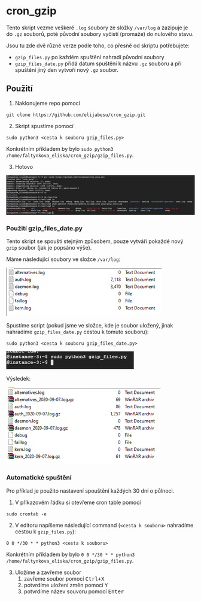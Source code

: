 # cron_gzip

Tento skript vezme veškeré `.log` soubory ze složky `/var/log` a zazipuje je do `.gz` souborů, poté původní soubory vyčistí (promaže) do nulového stavu.

Jsou tu zde dvě různé verze podle toho, co přesně od skriptu potřebujete:
- `gzip_files.py` po každém spuštění nahradí původní soubory
- `gzip_files_date.py` přidá datum spuštění k názvu `.gz` souboru a při spuštění jiný den vytvoří nový `.gz` soubor.

## Použití

1. Naklonujeme repo pomocí
```
git clone https://github.com/elijabesu/cron_gzip.git
```

2. Skript spustíme pomocí

```
sudo python3 <cesta k souboru gzip_files.py>
```

Konkrétním příkladem by bylo `sudo python3 /home/faltynkova_eliska/cron_gzip/gzip_files.py`.

3. Hotovo

![gzip_files terminal](https://github.com/elijabesu/cron_gzip/blob/master/pictures/terminal.jpg)

### Použití gzip_files_date.py
Tento skript se spouští stejným způsobem, pouze vytváří pokaždé nový `gzip` soubor (jak je popsáno výše).

Máme následující soubory ve složce `/var/log`:

![pred](https://github.com/elijabesu/cron_gzip/blob/master/pictures/pred-spustenim.png)

Spustíme script (pokud jsme ve složce, kde je soubor uložený, jinak nahradíme `gzip_files_date.py` cestou k tomuto souboru):

```
sudo python3 <cesta k souboru gzip_files_date.py>
```

![behem](https://github.com/elijabesu/cron_gzip/blob/master/pictures/spusteni.png)

Výsledek:

![po](https://github.com/elijabesu/cron_gzip/blob/master/pictures/po-spusteni.png)

### Automatické spuštění
Pro příklad je použito nastavení spouštění každých 30 dní o půlnoci.

1. V příkazovém řádku si otevřeme cron table pomocí 

```
sudo crontab -e
```

2. V editoru napíšeme následující command (`<cesta k souboru>` nahradíme cestou k `gzip_files.py`):

```
0 0 */30 * * python3 <cesta k souboru>
```

Konkrétním příkladem by bylo `0 0 */30 * * python3 /home/faltynkova_eliska/cron_gzip/gzip_files.py`.

3. Uložíme a zavřeme soubor
    1. zavřeme soubor pomocí <kbd>Ctrl+X</kbd>
    2. potvrdíme uložení změn pomocí <kbd>Y</kbd>
    3. potvrdíme název souvoru pomocí <kbd>Enter</kbd>